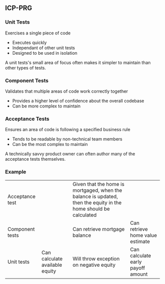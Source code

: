 ## ICP-PRG

### Unit Tests
Exercises a single piece of code

- Executes quickly
- Independant of other unit tests
- Designed to be used in isolation

A unit tests's small area of focus often makes it simpler to maintain than other types of tests.

### Component Tests
Validates that multiple areas of code work correctly together

- Provides a higher level of confidence about the overall codebase
- Can be more complex to maintain

### Acceptance Tests
Ensures an area of code is following a specified business rule

- Tends to be readable by non-technical team members
- Can be the most complex to maintain

A technically savvy product owner can often author many of the acceptance tests themselves.

### Example

|||||
|---|---|---|---|
| Acceptance test || Given that the home is mortgaged, when the balance is updated, then the equity in the home should be calculated ||
| Component tests || Can retrieve mortgage balance | Can retrieve home value estimate ||
| Unit tests | Can calculate available equity | Will throw exception on negative equity | Can calculate early payoff amount |